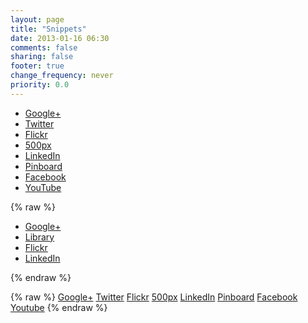 ```yaml
---
layout: page
title: "Snippets"
date: 2013-01-16 06:30
comments: false
sharing: false
footer: true
change_frequency: never
priority: 0.0
---
```




* [Google+](https://plus.google.com/+RickCogley/posts)
* [Twitter](http://twitter.com/rickcogley)
* [Flickr](http://www.flickr.com/photos/rickcogley/)
* [500px](http://500px.com/rickcogley)
* [LinkedIn](http://www.linkedin.com/in/rickcogley)
* [Pinboard](https://pinboard.in/u:rickcogley)
* [Facebook](https://www.facebook.com/rickcogley)
* [YouTube](http://www.youtube.com/user/rickcogley)



{% raw %}
<ul class="nav nav-list">
  <li class="active"><a href="https://plus.google.com/+RickCogley/posts"><i class="icon-google-plus"></i> Google+</a></li>
  <li><a href="http://twitter.com/rickcogley"><i class="icon-twitter"></i> Library</a></li>
  <li><a href="http://www.flickr.com/photos/rickcogley/"><i class="icon-camera"></i> Flickr</a></li>
  <li><a href="http://www.linkedin.com/in/rickcogley"><i class="icon-linkedin-sign"></i> LinkedIn</a></li>
</ul>
{% endraw %}


{% raw %}
<a class="btn btn-danger" href="https://plus.google.com/+RickCogley/posts"><i class="icon-google-plus icon-large"></i> Google+</a>
<a class="btn btn-success" href="http://twitter.com/rickcogley"><i class="icon-twitter icon-large"></i> Twitter</a>
<a class="btn btn-inverse" href="http://www.flickr.com/photos/rickcogley/"><i class="icon-camera-retro icon-large"></i> Flickr</a>
<a class="btn btn-warning" href="http://500px.com/rickcogley"><i class="icon-th icon-large"></i> 500px</a>
<a class="btn btn-info" href="http://www.linkedin.com/in/rickcogley"><i class="icon-linkedin-sign icon-large"></i> LinkedIn</a>
<a class="btn" href="https://pinboard.in/u:rickcogley"><i class="icon-pushpin icon-large"></i> Pinboard</a>
<a class="btn btn-primary" href="https://www.facebook.com/rickcogley"><i class="icon-facebook-sign icon-large"></i> Facebook</a>
<a class="btn btn-warning" href="http://www.youtube.com/user/rickcogley"><i class="icon-facetime-video icon-large"></i> Youtube</a>
{% endraw %}

